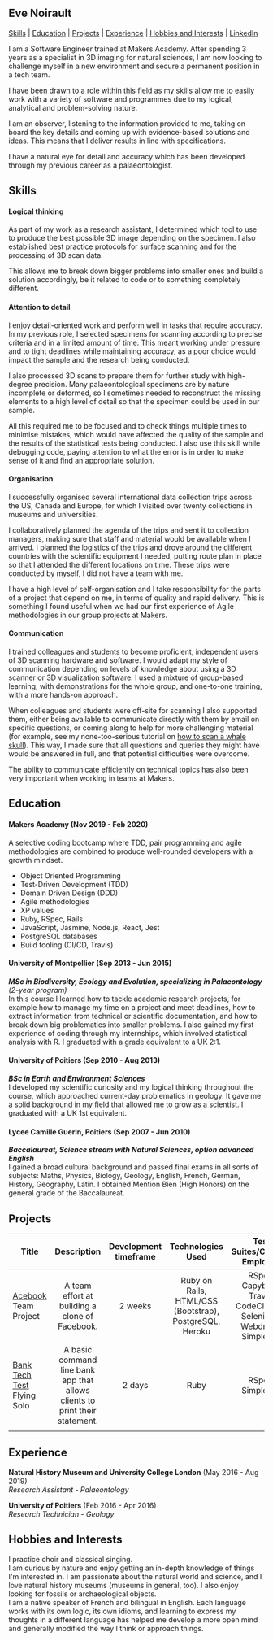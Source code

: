 ## Eve Noirault
[Skills](#skills) | [Education](#education) | [Projects](#projects) |  [Experience](#experience) | [Hobbies and Interests](#hobbies-and-interests) | [LinkedIn](https://www.linkedin.com/in/eve-noirault-251489a5)

I am a Software Engineer trained at Makers Academy. After spending 3 years as a specialist in 3D imaging for natural sciences, I am now looking to challenge myself in a new environment and secure a permanent position in a tech team. 

I have been drawn to a role within this field as my skills allow me to easily work with a variety of software and programmes due to my logical, analytical and problem-solving nature. 

I am an observer, listening to the information provided to me, taking on board the key details and coming up with evidence-based solutions and ideas. This means that I deliver results in line with specifications. 

I have a natural eye for detail and accuracy which has been developed through my previous career as a palaeontologist.   


## Skills

#### Logical thinking

As part of my work as a research assistant, I determined which tool to use to produce the best possible 3D image depending on the specimen. I also established best practice protocols for surface scanning and for the processing of 3D scan data.  

This allows me to break down bigger problems into smaller ones and build a solution accordingly, be it related to code or to something completely different.

#### Attention to detail

I enjoy detail-oriented work and perform well in tasks that require accuracy. In my previous role, I selected specimens for scanning according to precise criteria and in a limited amount of time. This meant working under pressure and to tight deadlines while maintaining accuracy, as a poor choice would impact the sample and the research being conducted. 

I also processed 3D scans to prepare them for further study with high-degree precision. Many palaeontological specimens are by nature incomplete or deformed, so I sometimes needed to reconstruct the missing elements to a high level of detail so that the specimen could be used in our sample.

All this required me to be focused and to check things multiple times to minimise mistakes, which would have affected the quality of the sample and the results of the statistical tests being conducted. I also use this skill while debugging code, paying attention to what the error is in order to make sense of it and find an appropriate solution.


#### Organisation

I successfully organised several international data collection trips across the US, Canada and Europe, for which I visited over twenty collections in museums and universities.

I collaboratively planned the agenda of the trips and sent it to collection managers, making sure that staff and material would be available when I arrived. I planned the logistics of the trips and drove around the different countries with the scientific equipment I needed, putting route plan in place so that I attended the different locations on time. These trips were conducted by myself, I did not have a team with me. 

I have a high level of self-organisation and I take responsibility for the parts of a project that depend on me, in terms of quality and rapid delivery. This is something I found useful when we had our first experience of Agile methodologies in our group projects at Makers.

#### Communication

I trained colleagues and students to become proficient, independent users of 3D scanning hardware and software. I would adapt my style of communication depending on levels of knowledge about using a 3D scanner or 3D visualization software. I used a mixture of group-based learning, with demonstrations for the whole group, and one-to-one training, with a more hands-on approach.

When colleagues and students were off-site for scanning I also supported them, either being available to communicate directly with them by email on specific questions, or coming along to help for more challenging material (for example, see my none-too-serious tutorial on [how to scan a whale skull](https://www.goswamilab.com/single-post/2018/09/05/A-Megaptera-Mission-Recipe-for-scanning-a-humpback-whale-skull)). This way, I made sure that all questions and queries they might have would be answered in full, and that potential difficulties were overcome.

The ability to communicate efficiently on technical topics has also been very important when working in teams at Makers.

## Education

#### Makers Academy (Nov 2019 - Feb 2020)
A selective coding bootcamp where TDD, pair programming and agile methodologies are combined to produce well-rounded developers with a growth mindset.

- Object Oriented Programming
- Test-Driven Development (TDD)
- Domain Driven Design (DDD)
- Agile methodologies
- XP values
- Ruby, RSpec, Rails
- JavaScript, Jasmine, Node.js, React, Jest
- PostgreSQL databases
- Build tooling (CI/CD, Travis)

#### University of Montpellier (Sep 2013 - Jun 2015)

_**MSc in Biodiversity, Ecology and Evolution, specializing in Palaeontology** (2-year program)_   
In this course I learned how to tackle academic research projects, for example how to manage my time on a project and meet deadlines, how to extract information from technical or scientific documentation, and how to break down big problematics into smaller problems. I also gained my first experience of coding through my internships, which involved statistical analysis with R. I graduated with a grade equivalent to a UK 2:1.   

#### University of Poitiers (Sep 2010 - Aug 2013)
_**BSc in Earth and Environment Sciences**_    
I developed my scientific curiosity and my logical thinking throughout the course, which approached current-day problematics in geology. It gave me a solid background in my field that allowed me to grow as a scientist. I graduated with a UK 1st equivalent.

#### Lycee Camille Guerin, Poitiers (Sep 2007 - Jun 2010)

_**Baccalaureat, Science stream with Natural Sciences, option advanced English**_   
I gained a broad cultural background and passed final exams in all sorts of subjects: Maths, Physics, Biology, Geology, English, French, German, History, Geography, Latin. I obtained Mention Bien (High Honors) on the general grade of the Baccalaureat.

## Projects

| Title        | Description           | Development timeframe  | Technologies Used | Test Suites/CIs/CDs Employed |
| -------------|:--------------------:|:----------------------:|:------------------:|:-----------------------------:|
| [Acebook](https://github.com/even13/acebook-luckerberg) Team Project| A team effort at building a clone of Facebook. | 2 weeks | Ruby on Rails, HTML/CSS (Bootstrap), PostgreSQL, Heroku | RSpec, Capybara, Travis, CodeClimate, Selenium-Webdriver, Simplecov |
| [Bank Tech Test](https://github.com/even13/bank-tech-test) Flying Solo | A basic command line bank app that allows clients to print their statement. |   2 days | Ruby | RSpec, Simplecov |
|      |              |                   |   |   |

## Experience

**Natural History Museum and University College London** (May 2016 - Aug 2019)    
*Research Assistant - Palaeontology*  

**University of Poitiers** (Feb 2016 - Apr 2016)   
*Research Technician - Geology*  

## Hobbies and Interests

I practice choir and classical singing.     
I am curious by nature and enjoy getting an in-depth knowledge of things I'm interested in. I am passionate about the natural world and science, and I love natural history museums (museums in general, too). I also enjoy looking for fossils or archaeological objects.  
I am a native speaker of French and bilingual in English. Each language works with its own logic, its own idioms, and learning to express my thoughts in a different language has helped me develop a more open mind and generally modified the way I think or approach things.       
